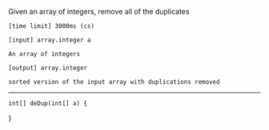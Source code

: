 Given an array of integers, remove all of the duplicates

    [time limit] 3000ms (cs)

    [input] array.integer a

    An array of integers

    [output] array.integer

    sorted version of the input array with duplications removed
***************************************    
    int[] deDup(int[] a) {

}
